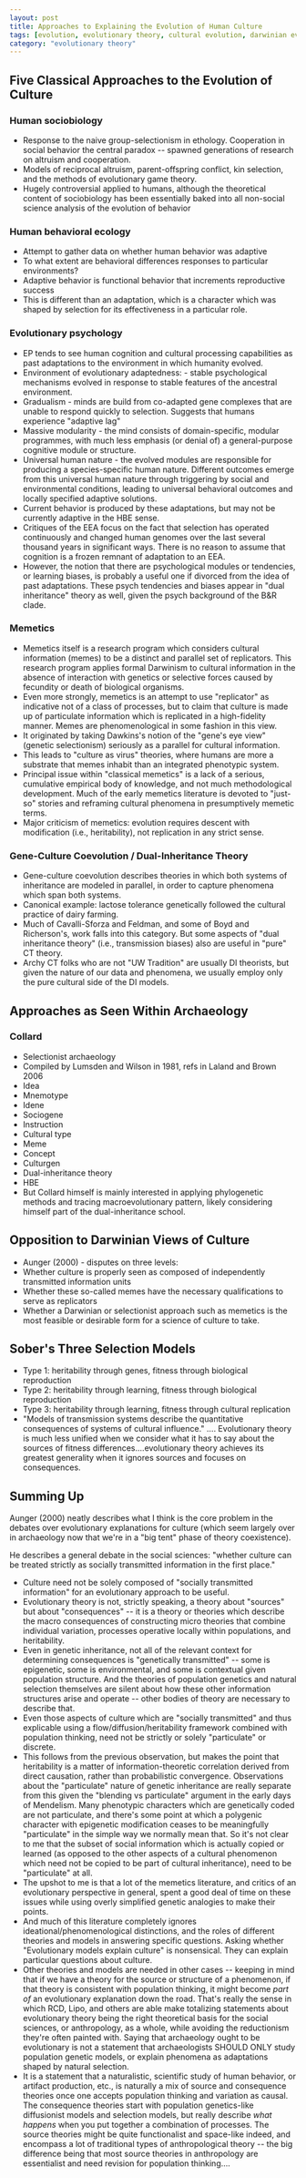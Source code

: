 ```yaml
---
layout: post
title: Approaches to Explaining the Evolution of Human Culture
tags: [evolution, evolutionary theory, cultural evolution, darwinian evolution]
category: "evolutionary theory"
---
```




## Five Classical Approaches to the Evolution of Culture ##

### Human sociobiology
* Response to the naive group-selectionism in ethology. Cooperation in social behavior the central paradox -- spawned generations of research on altruism and cooperation. 
* Models of reciprocal altruism, parent-offspring conflict, kin selection, and the methods of evolutionary game theory. 
* Hugely controversial applied to humans, although the theoretical content of sociobiology has been essentially baked into all non-social science analysis of the evolution of behavior


### Human behavioral ecology
* Attempt to gather data on whether human behavior was adaptive
* To what extent are behavioral differences responses to particular environments?
* Adaptive behavior is functional behavior that increments reproductive success
* This is different than an adaptation, which is a character which was shaped by selection for its effectiveness in a particular role. 


### Evolutionary psychology
* EP tends to see human cognition and cultural processing capabilities as past adaptations to the environment in which humanity evolved.
* Environment of evolutionary adaptedness: - stable psychological mechanisms evolved in response to stable features of the ancestral environment.
* Gradualism - minds are build from co-adapted gene complexes that are unable to respond quickly to selection. Suggests that humans experience "adaptive lag"
* Massive modularity - the mind consists of domain-specific, modular programmes, with much less emphasis (or denial of) a general-purpose cognitive module or structure.
* Universal human nature - the evolved modules are responsible for producing a species-specific human nature. Different outcomes emerge from this universal human nature through triggering by social and environmental conditions, leading to universal behavioral outcomes and locally specified adaptive solutions.
* Current behavior is produced by these adaptations, but may not be currently adaptive in the HBE sense. 
* Critiques of the EEA focus on the fact that selection has operated continuously and changed human genomes over the last several thousand years in significant ways. There is no reason to assume that cognition is a frozen remnant of adaptation to an EEA.
* However, the notion that there are psychological modules or tendencies, or learning biases, is probably a useful one if divorced from the idea of past adaptations. These psych tendencies and biases appear in "dual inheritance" theory as well, given the psych background of the B&R clade. 


### Memetics
* Memetics itself is a research program which considers cultural information (memes) to be a distinct and parallel set of replicators. This research program applies formal Darwinism to cultural information in the absence of interaction with genetics or selective forces caused by fecundity or death of biological organisms.
* Even more strongly, memetics is an attempt to use "replicator" as indicative not of a class of processes, but to claim that culture is made up of particulate information which is replicated in a high-fidelity manner. Memes are phenomenological in some fashion in this view. 
* It originated by taking Dawkins's notion of the "gene's eye view" (genetic selectionism) seriously as a parallel for cultural information. 
* This leads to "culture as virus" theories, where humans are more a substrate that memes inhabit than an integrated phenotypic system. 
* Principal issue within "classical memetics" is a lack of a serious, cumulative empirical body of knowledge, and not much methodological development. Much of the early memetics literature is devoted to "just-so" stories and reframing cultural phenomena in presumptively memetic terms. 
* Major criticism of memetics: evolution requires descent with modification (i.e., heritability), not replication in any strict sense. 


### Gene-Culture Coevolution / Dual-Inheritance Theory
* Gene-culture coevolution describes theories in which both systems of inheritance are modeled in parallel, in order to capture phenomena which span both systems. 
* Canonical example: lactose tolerance genetically followed the cultural practice of dairy farming. 
* Much of Cavalli-Sforza and Feldman, and some of Boyd and Richerson's, work falls into this category. But some aspects of "dual inheritance theory" (i.e., transmission biases) also are useful in "pure" CT theory. 
* Archy CT folks who are not "UW Tradition" are usually DI theorists, but given the nature of our data and phenomena, we usually employ only the pure cultural side of the DI models. 


## Approaches as Seen Within Archaeology

### Collard
* Selectionist archaeology
* Compiled by Lumsden and Wilson in 1981, refs in Laland and Brown 2006
* Idea
* Mnemotype
* Idene
* Sociogene
* Instruction
* Cultural type
* Meme
* Concept
* Culturgen
* Dual-inheritance theory
* HBE
* But Collard himself is mainly interested in applying phylogenetic methods and tracing macroevolutionary pattern, likely considering himself part of the dual-inheritance school. 

## Opposition to Darwinian Views of Culture
* Aunger (2000) - disputes on three levels:
* Whether culture is properly seen as composed of independently transmitted information units
* Whether these so-called memes have the necessary qualifications to serve as replicators
* Whether a Darwinian or selectionist approach such as memetics is the most feasible or desirable form for a science of culture to take. 

## Sober's Three Selection Models
* Type 1: heritability through genes, fitness through biological reproduction
* Type 2: heritability through learning, fitness through biological reproduction
* Type 3: heritability through learning, fitness through cultural replication
* "Models of transmission systems describe the quantitative consequences of systems of cultural influence." …. Evolutionary theory is much less unified when we consider what it has to say about the sources of fitness differences….evolutionary theory achieves its greatest generality when it ignores sources and focuses on consequences. 


## Summing Up
Aunger (2000) neatly describes what I think is the core problem in the debates over evolutionary explanations for culture (which seem largely over in archaeology now that we're in a "big tent" phase of theory coexistence). 

He describes a general debate in the social sciences: "whether culture can be treated strictly as socially transmitted information in the first place."


* Culture need not be solely composed of "socially transmitted information" for an evolutionary approach to be useful.
* Evolutionary theory is not, strictly speaking, a theory about "sources" but about "consequences" -- it is a theory or theories which describe the macro consequences of constructing micro theories that combine individual variation, processes operative locally within populations, and heritability. 
* Even in genetic inheritance, not all of the relevant context for determining consequences is "genetically transmitted" -- some is epigenetic, some is environmental, and some is contextual given population structure. And the theories of population genetics and natural selection themselves are silent about how these other information structures arise and operate -- other bodies of theory are necessary to describe that. 
* Even those aspects of culture which are "socially transmitted" and thus explicable using a flow/diffusion/heritability framework combined with population thinking, need not be strictly or solely "particulate" or discrete. 
* This follows from the previous observation, but makes the point that heritability is a matter of information-theoretic correlation derived from direct causation, rather than probabilistic convergence. Observations about the "particulate" nature of genetic inheritance are really separate from this given the "blending vs particulate" argument in the early days of Mendelism. Many phenotypic characters which are genetically coded are not particulate, and there's some point at which a polygenic character with epigenetic modification ceases to be meaningfully "particulate" in the simple way we normally mean that. So it's not clear to me that the subset of social information which is actually copied or learned (as opposed to the other aspects of a cultural phenomenon which need not be copied to be part of cultural inheritance), need to be "particulate" at all. 
* The upshot to me is that a lot of the memetics literature, and critics of an evolutionary perspective in general, spent a good deal of time on these issues while using overly simplified genetic analogies to make their points. 
* And much of this literature completely ignores ideational/phenomenological distinctions, and the roles of different theories and models in answering specific questions. Asking whether "Evolutionary models explain culture" is nonsensical. They can explain particular questions about culture. 
* Other theories and models are needed in other cases -- keeping in mind that if we have a theory for the source or structure of a phenomenon, if that theory is consistent with population thinking, it might become *part of* an evolutionary explanation down the road. That's really the sense in which RCD, Lipo, and others are able make totalizing statements about evolutionary theory being the right theoretical basis for the social sciences, or anthropology, as a whole, while avoiding the reductionism they're often painted with. Saying that archaeology ought to be evolutionary is not a statement that archaeologists SHOULD ONLY study population genetic models, or explain phenomena as adaptations shaped by natural selection.
* It is a statement that a naturalistic, scientific study of human behavior, or artifact production, etc., is naturally a mix of source and consequence theories once one accepts population thinking and variation as causal. The consequence theories start with population genetics-like diffusionist models and selection models, but really describe *what happens* when you put together a combination of processes. The source theories might be quite functionalist and space-like indeed, and encompass a lot of traditional types of anthropological theory -- the big difference being that most source theories in anthropology are essentialist and need revision for population thinking....



